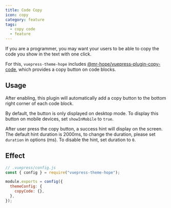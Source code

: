 ```yaml
---
title: Code Copy
icon: copy
category: feature
tags:
  - copy code
  - feature
---
```


If you are a programmer, you may want your users to be able to copy the code you show in the text with one click.

For this, `vuepress-theme-hope` includes [@mr-hope/vuepress-plugin-copy-code](https://vuepress-theme-hope.github.io/v1/copy-code/), which provides a copy button on code blocks.

<!-- more -->

## Usage

After enabling, this plugin will automatically add a copy button to the bottom right corner of each code block.

By default, the button is only displayed on desktop mode. To display this button on mobile devices, set `showInMobile` to `true`.

After user press the copy button, a success hint will display on the screen. The default hint duration is 2000ms, to change the duration, please set `duration` in options (ms). To disable the hint, set duration to `0`.

## Effect

```js
// .vuepress/config.js
const { config } = require("vuepress-theme-hope");

module.exports = config({
  themeConfig: {
    copyCode: {},
  },
});
```

